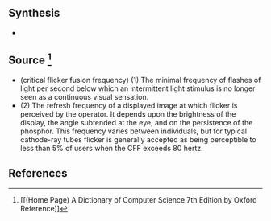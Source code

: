 ## Synthesis
- 
## Source [^1]
- (critical flicker fusion frequency) (1) The minimal frequency of flashes of light per second below which an intermittent light stimulus is no longer seen as a continuous visual sensation. 
- (2) The refresh frequency of a displayed image at which flicker is perceived by the operator. It depends upon the brightness of the display, the angle subtended at the eye, and on the persistence of the phosphor. This frequency varies between individuals, but for typical cathode-ray tubes flicker is generally accepted as being perceptible to less than $5 \%$ of users when the CFF exceeds 80 hertz.
## References

[^1]: [[(Home Page) A Dictionary of Computer Science 7th Edition by Oxford Reference]]